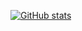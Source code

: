[![GitHub stats](https://github-readme-stats.vercel.app/api?username=k315k1010&theme=github_dark&show_icons=true&hide_border=true&count_private=true)](https://github.com/k315k1010/github-readme-stats)

